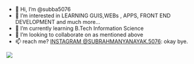 - 👋 Hi, I’m @subba5076
- 👀 I’m interested in LEARNING GUIS,WEBs , APPS, FRONT END DEVELOPMENT and much more...
- 🌱 I’m currently learning B.Tech Information Science
- 💞️ I’m looking to collaborate on as mentioned above
- 📫  reach me? [INSTAGRAM @SUBRAHMANYANAYAK.5076](https://www.instagram.com/subrahmanyanayak.5076/): okay bye.
<img src="https://github-readme-stats.vercel.app/api?username=subba5076&&show_icons=true&title_color=ffffff&icon_color=bb2acf&text_color=daf7dc&bg_color=151515">
<!---
subba5076/subba5076 is a ✨ special ✨ repository because its `README.md` (this file) appears on your GitHub profile.
You can click the Preview link to take a look at your changes.
--->

